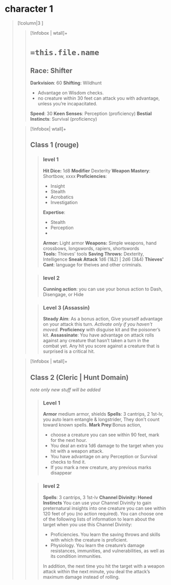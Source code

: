 # character 1
>[!column|3 ]
>>[!infobox | wtall]+
>># `=this.file.name`
>>## Race: Shifter
>>**Darkvision**: 60
>>**Shifting**: Wildhunt
>> - Advantage on Wisdom checks.
>> - no creature within 30 feet can attack you with advantage, unless you’re incapacitated.
>>
>>**Speed**: 30
>>**Keen Senses**: Perception (proficiency)
>> **Bestial Instincts**: Survival (proficiency)
>
>>[!infobox| wtall]+
>>## Class 1 (rouge)
>>>### level 1
>>>**Hit Dice:** 1d8
>>>**Modifier** Dexterity
>>>**Weapon Mastery**: Shortbow, xxxx
>>>**Proficiencies**:
>>>- Insight
>>>- Stealth
>>>- Acrobatics
>>>-  Investigation​
>>>
>>>**Expertise**:
>>>- Stealth
>>>- Perception
>>>- 
>>>**Armor:** Light armor
>>>**Weapons:** Simple weapons, hand crossbows, longswords, rapiers, shortswords
>>>**Tools:** Thieves' tools
>>>**Saving Throws:** Dexterity, Intelligence
>>>**Sneak Attack** 1d6 (1&2) | 2d6 (3&4)
>>>**Thieves' Cant**: language for theives and other criminals.
>>
>>>### level 2
>>>**Cunning action**: you can use your bonus action to Dash, Disengage, or Hide
>>
>>>### Level 3 (Assassin)
>>>**Steady Aim**: As a bonus action, Give yourself advantage on your attack this turn. *Activate only if you haven't moved.*
>>> **Proficiency** with disguise kit and the poisoner’s kit.
>>>**Assassinate**: You have advantage on attack rolls against any creature that hasn’t taken a turn in the combat yet. Any hit you score against a creature that is surprised is a critical hit.
>
>>[!infobox | wtall]+
>>## Class 2 (Cleric | Hunt Domain)
>> *note only new stuff will be added*
>>>### Level 1 
>>> **Armor** medium armor, shields
>>> **Spells**: 3 cantrips, 2 1st-lv, you auto learn entangle & longstrider, They don't count toward known spells.
>>> **Mark Prey**:Bonus action,  
>>> - choose a creature you can see within 90 feet, mark for the next hour. 
>>> - You deal an extra 1d6 damage to the target when you hit with a weapon attack.
>>> - You have advantage on any Perception or Survival checks to find it. 
>>> - If you mark a new creature, any previous marks disappear
>>
>>>### level 2
>>>**Spells**: 3 cantrips, 3 1st-lv
>>>**Channel Divinity: Honed Instincts**
>>>You can use your Channel Divinity to gain preternatural insights into one creature you can see within 120
>>>feet of you (no action required). You can choose one
>>>of the following lists of information to learn about the 
>>>target when you use this Channel Divinity: 
>>>- Proficiencies. You learn the saving throws and skills with which the creature is proficient.
>>>- Physiology. You learn the creature’s damage resistances, immunities, and vulnerabilities, as well as its condition immunities.
>>>
>>> In addition, the next time you hit the target with a weapon attack within the next minute, you deal the attack’s maximum damage instead of rolling.
>>>
>>>
>>
>>


